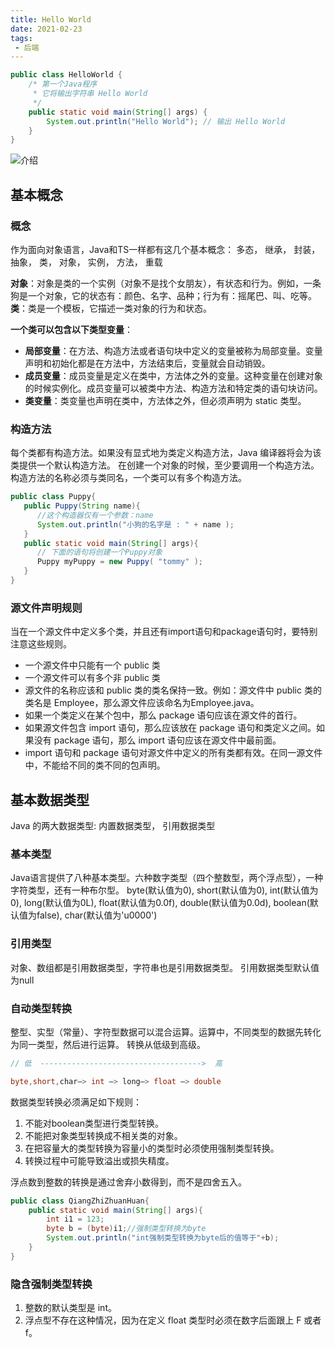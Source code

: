```yaml
---
title: Hello World
date: 2021-02-23
tags:
 - 后端
---
```


```java
public class HelloWorld {
    /* 第一个Java程序
     * 它将输出字符串 Hello World
     */
    public static void main(String[] args) {
        System.out.println("Hello World"); // 输出 Hello World
    }
}
```

![介绍](https://www.runoob.com/wp-content/uploads/2013/12/662E827A-FA32-4464-B0BD-40087F429E98.jpg)

## 基本概念

### 概念

作为面向对象语言，Java和TS一样都有这几个基本概念：
多态，
继承，
封装，
抽象，
类，
对象，
实例，
方法，
重载

**对象**：对象是类的一个实例（对象不是找个女朋友），有状态和行为。例如，一条狗是一个对象，它的状态有：颜色、名字、品种；行为有：摇尾巴、叫、吃等。
**类**：类是一个模板，它描述一类对象的行为和状态。

**一个类可以包含以下类型变量**：
- **局部变量**：在方法、构造方法或者语句块中定义的变量被称为局部变量。变量声明和初始化都是在方法中，方法结束后，变量就会自动销毁。
- **成员变量**：成员变量是定义在类中，方法体之外的变量。这种变量在创建对象的时候实例化。成员变量可以被类中方法、构造方法和特定类的语句块访问。
- **类变量**：类变量也声明在类中，方法体之外，但必须声明为 static 类型。

### 构造方法

每个类都有构造方法。如果没有显式地为类定义构造方法，Java 编译器将会为该类提供一个默认构造方法。
在创建一个对象的时候，至少要调用一个构造方法。构造方法的名称必须与类同名，一个类可以有多个构造方法。
```java
public class Puppy{
   public Puppy(String name){
      //这个构造器仅有一个参数：name
      System.out.println("小狗的名字是 : " + name ); 
   }
   public static void main(String[] args){
      // 下面的语句将创建一个Puppy对象
      Puppy myPuppy = new Puppy( "tommy" );
   }
}
```

### 源文件声明规则

当在一个源文件中定义多个类，并且还有import语句和package语句时，要特别注意这些规则。
- 一个源文件中只能有一个 public 类
- 一个源文件可以有多个非 public 类
- 源文件的名称应该和 public 类的类名保持一致。例如：源文件中 public 类的类名是 Employee，那么源文件应该命名为Employee.java。
- 如果一个类定义在某个包中，那么 package 语句应该在源文件的首行。
- 如果源文件包含 import 语句，那么应该放在 package 语句和类定义之间。如果没有 package 语句，那么 import 语句应该在源文件中最前面。
- import 语句和 package 语句对源文件中定义的所有类都有效。在同一源文件中，不能给不同的类不同的包声明。


## 基本数据类型

Java 的两大数据类型:
内置数据类型，
引用数据类型

### 基本类型

Java语言提供了八种基本类型。六种数字类型（四个整数型，两个浮点型），一种字符类型，还有一种布尔型。
byte(默认值为0), short(默认值为0), int(默认值为0), long(默认值为0L), float(默认值为0.0f), double(默认值为0.0d), boolean(默认值为false), char(默认值为'u0000')

### 引用类型

对象、数组都是引用数据类型，字符串也是引用数据类型。 引用数据类型默认值为null

### 自动类型转换

整型、实型（常量）、字符型数据可以混合运算。运算中，不同类型的数据先转化为同一类型，然后进行运算。
转换从低级到高级。
```java
// 低  ------------------------------------>  高

byte,short,char—> int —> long—> float —> double 
```
数据类型转换必须满足如下规则：
1. 不能对boolean类型进行类型转换。
2. 不能把对象类型转换成不相关类的对象。
3. 在把容量大的类型转换为容量小的类型时必须使用强制类型转换。
4. 转换过程中可能导致溢出或损失精度。

浮点数到整数的转换是通过舍弃小数得到，而不是四舍五入。
```java
public class QiangZhiZhuanHuan{
    public static void main(String[] args){
        int i1 = 123;
        byte b = (byte)i1;//强制类型转换为byte
        System.out.println("int强制类型转换为byte后的值等于"+b);
    }
}
```

### 隐含强制类型转换
1. 整数的默认类型是 int。
2. 浮点型不存在这种情况，因为在定义 float 类型时必须在数字后面跟上 F 或者 f。
